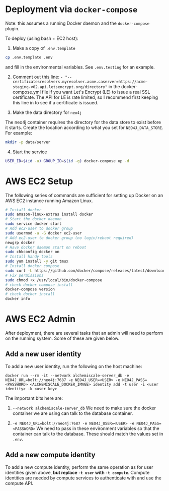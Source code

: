 # Deployment via `docker-compose`

Note: this assumes a running Docker daemon and the `docker-compose` plugin.

To deploy (using bash + EC2 host):

1. Make a copy of `.env.template`
```bash
cp .env.template .env
```
and fill in the environmental variables.
See `.env.testing` for an example.

2. Comment out this line:
`- "--certificatesresolvers.myresolver.acme.caserver=https://acme-staging-v02.api.letsencrypt.org/directory"`
in the docker-compose.yml file if you want Let's Encrypt (LE) to issue a real SSL certificate.
The API for LE is rate limited, so I recommend first keeping this line in to see if a certificate is issued.

3. Make the data directory for `neo4j`

The neo4j container requires the directory for the data store to exist before it starts.
Create the location according to what you set for `NEO4J_DATA_STORE`.
For example:

```bash
mkdir -p data/server
```

4. Start the service
 
```bash 
USER_ID=$(id -u) GROUP_ID=$(id -g) docker-compose up -d
```

# AWS EC2 Setup

The following series of commands are sufficient for setting up Docker on an AWS
EC2 instance running Amazon Linux.

```bash
# Install docker
sudo amazon-linux-extras install docker
# Start the docker daemon
sudo service docker start
# Add ec2-user to docker group
sudo usermod -a -G docker ec2-user
# Add ec2-user to docker group (no login/reboot required)
newgrp docker
# Have docker daemon start on reboot
sudo chkconfig docker on
# Install handy tools
sudo yum install -y git tmux
# Install docker compose
sudo curl -L https://github.com/docker/compose/releases/latest/download/docker-compose-$(uname -s)-$(uname -m) -o /usr/local/bin/docker-compose
# Fix permissions
sudo chmod +x /usr/local/bin/docker-compose
# check docker compose install
docker-compose version
# check docker install
docker info
```

# AWS EC2 Admin

After deployment, there are several tasks that an admin will need to perform on the running system.
Some of these are given below.

## Add a new user identity

To add a new user identity, run the following on the host machine:

`docker run --rm -it --network alchemiscale-server_db -e NEO4J_URL=bolt://neo4j:7687 -e NEO4J_USER=<USER> -e NEO4J_PASS=<PASSWORD> <ALCHEMISCALE_DOCKER_IMAGE> identity add -t user -i <user identity> -k <user key>`

The important bits here are:
1. `--network alchemiscale-server_db`
We need to make sure the docker container we are using can talk to the database container.

2. `-e NEO4J_URL=bolt://neo4j:7687 -e NEO4J_USER=<USER> -e NEO4J_PASS=<PASSWORD>`
We need to pass in these environment variables so that the container can talk to the database. 
These should match the values set in `.env`.


## Add a new compute identity

To add a new compute identity, perform the same operation as for user identities given above, **but replace `-t user` with `-t compute`**.
Compute identities are needed by compute services to authenticate with and use the compute API.
